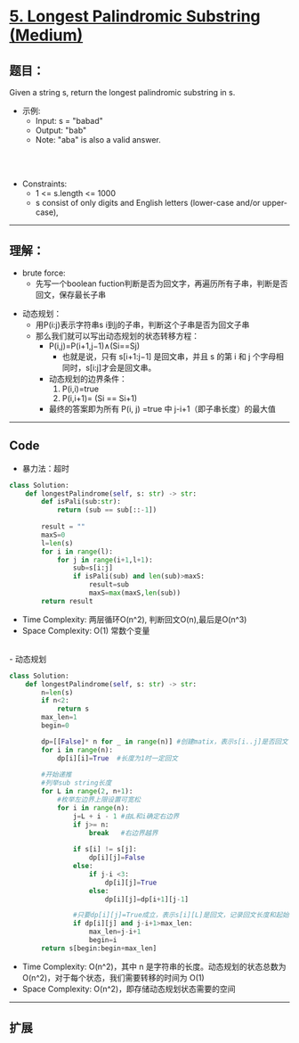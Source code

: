 # [5. Longest Palindromic Substring (Medium)](https://leetcode-cn.com/problems/longest-palindromic-substring/)
## 题目：
Given a string s, return the longest palindromic substring in s.
* 示例:
    - Input: s = "babad"
    - Output: "bab"
    - Note: "aba" is also a valid answer.
<br>

<br>

- Constraints:
  - 1 <= s.length <= 1000
  - s consist of only digits and English letters (lower-case and/or upper-case),


--------------------------------
## 理解：
* brute force: 
  - 先写一个boolean fuction判断是否为回文字，再遍历所有子串，判断是否回文，保存最长子串
- 动态规划：
  - 用P(i:j)表示字符串s i到j的子串，判断这个子串是否为回文子串
  - 那么我们就可以写出动态规划的状态转移方程：
    - P(i,j)=P(i+1,j−1)∧(Si==Sj)
      - 也就是说，只有 s[i+1:j−1] 是回文串，并且 s 的第 i 和 j 个字母相同时，s[i:j]才会是回文串。
    - 动态规划的边界条件：<br>
      1. P(i,i)=true
      2. P(i,i+1)= (Si == Si+1)
    - 最终的答案即为所有 P(i, j) =true 中 j-i+1（即子串长度）的最大值



--------------------------------
## Code
- 暴力法：超时
```python
class Solution:
    def longestPalindrome(self, s: str) -> str:
        def isPali(sub:str):
            return (sub == sub[::-1])
                       
        result = ""
        maxS=0
        l=len(s)
        for i in range(l):
            for j in range(i+1,l+1):
                sub=s[i:j]
                if isPali(sub) and len(sub)>maxS:
                    result=sub
                    maxS=max(maxS,len(sub))
        return result
```
- Time Complexity: 两层循环O(n^2), 判断回文O(n),最后是O(n^3)
- Space Complexity: O(1) 常数个变量

<br>
- 动态规划

```python
class Solution:
    def longestPalindrome(self, s: str) -> str:
        n=len(s)
        if n<2:
            return s
        max_len=1
        begin=0

        dp=[[False]* n for _ in range(n)] #创建matix，表示s[i..j]是否回文
        for i in range(n):
            dp[i][i]=True  #长度为1时一定回文
        
        #开始递推
        #列举sub string长度
        for L in range(2, n+1):
            #枚举左边界上限设置可宽松
            for i in range(n):
                j=L + i - 1 #由L和i确定右边界
                if j>= n:
                    break   #右边界越界
                
                if s[i] != s[j]:
                    dp[i][j]=False
                else: 
                    if j-i <3:
                        dp[i][j]=True
                    else:
                        dp[i][j]=dp[i+1][j-1] 

                #只要dp[i][j]=True成立，表示s[i][L]是回文，记录回文长度和起始位置
                if dp[i][j] and j-i+1>max_len:
                    max_len=j-i+1
                    begin=i
        return s[begin:begin+max_len]


```
- Time Complexity: O(n^2)，其中 n 是字符串的长度。动态规划的状态总数为 O(n^2)，对于每个状态，我们需要转移的时间为 O(1)
- Space Complexity: O(n^2)，即存储动态规划状态需要的空间
--------------------------------
## 扩展